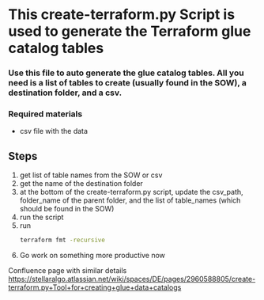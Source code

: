 # This create-terraform.py Script is used to generate the Terraform glue catalog tables


### Use this file to auto generate the glue catalog tables. All you need is a list of tables to create (usually found in the SOW), a destination folder, and a csv.

### Required materials
- csv file with the data


## Steps

1. get list of table names from the SOW or csv
2. get the name of the destination folder
3. at the bottom of the create-terraform.py script, update the csv_path, folder_name of the parent folder, and the list of table_names (which should be found in the SOW)
4. run the script
5. run 
    ```sh
    terraform fmt -recursive
    ```
6. Go work on something more productive now


Confluence page with similar details
https://stellaralgo.atlassian.net/wiki/spaces/DE/pages/2960588805/create-terraform.py+Tool+for+creating+glue+data+catalogs